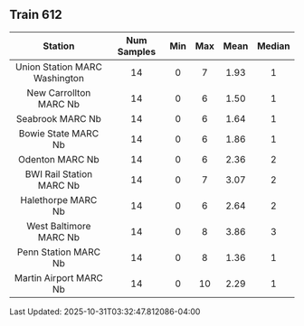 ## Train 612

| Station | Num Samples | Min | Max | Mean | Median |
| :-----: | :---------: | :-: | :-: | :--: | :----: |
| Union Station MARC Washington | 14 | 0 | 7 | 1.93 | 1 |
| New Carrollton MARC Nb | 14 | 0 | 6 | 1.50 | 1 |
| Seabrook MARC Nb | 14 | 0 | 6 | 1.64 | 1 |
| Bowie State MARC Nb | 14 | 0 | 6 | 1.86 | 1 |
| Odenton MARC Nb | 14 | 0 | 6 | 2.36 | 2 |
| BWI Rail Station MARC Nb | 14 | 0 | 7 | 3.07 | 2 |
| Halethorpe MARC Nb | 14 | 0 | 6 | 2.64 | 2 |
| West Baltimore MARC Nb | 14 | 0 | 8 | 3.86 | 3 |
| Penn Station MARC Nb | 14 | 0 | 8 | 1.36 | 1 |
| Martin Airport MARC Nb | 14 | 0 | 10 | 2.29 | 1 |


Last Updated: 2025-10-31T03:32:47.812086-04:00